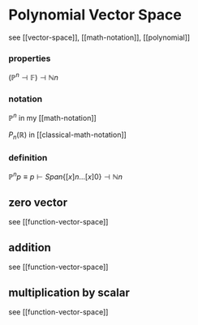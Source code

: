 # Polynomial Vector Space

see [[vector-space]], [[math-notation]], [[polynomial]]

### properties

$(\mathbb P^n \dashv \mathbb F) \dashv \mathbb N n$

### notation

$\mathbb P^n$ in my [[math-notation]]

$P_n(\mathbb R)$ in [[classical-math-notation]]

### definition

$\mathbb P^n p \equiv p \vdash Span\{[x] n \dots [x] 0\} \dashv \mathbb N n$

## zero vector

see [[function-vector-space]]

## addition

see [[function-vector-space]]

## multiplication by scalar

see [[function-vector-space]]

